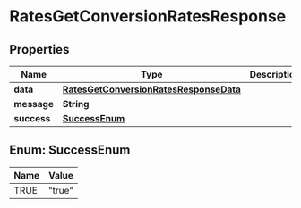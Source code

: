 

# RatesGetConversionRatesResponse


## Properties

| Name | Type | Description | Notes |
|------------ | ------------- | ------------- | -------------|
|**data** | [**RatesGetConversionRatesResponseData**](RatesGetConversionRatesResponseData.md) |  |  [optional] |
|**message** | **String** |  |  [optional] |
|**success** | [**SuccessEnum**](#SuccessEnum) |  |  [optional] |



## Enum: SuccessEnum

| Name | Value |
|---- | -----|
| TRUE | &quot;true&quot; |



